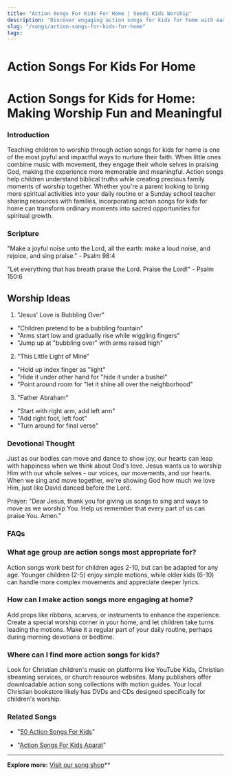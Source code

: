 ```yaml
---
title: "Action Songs For Kids For Home | Seeds Kids Worship"
description: "Discover engaging action songs for kids for home with easy motions and biblical lessons. Perfect for children's worship, Sunday school, and family devotions."
slug: "/songs/action-songs-for-kids-for-home"
tags:
---
```


# Action Songs For Kids For Home

# Action Songs for Kids for Home: Making Worship Fun and Meaningful

### Introduction
Teaching children to worship through action songs for kids for home is one of the most joyful and impactful ways to nurture their faith. When little ones combine music with movement, they engage their whole selves in praising God, making the experience more memorable and meaningful. Action songs help children understand biblical truths while creating precious family moments of worship together. Whether you're a parent looking to bring more spiritual activities into your daily routine or a Sunday school teacher sharing resources with families, incorporating action songs for kids for home can transform ordinary moments into sacred opportunities for spiritual growth.

### Scripture
"Make a joyful noise unto the Lord, all the earth: make a loud noise, and rejoice, and sing praise." - Psalm 98:4

"Let everything that has breath praise the Lord. Praise the Lord!" - Psalm 150:6

## Worship Ideas
1. "Jesus' Love is Bubbling Over"
- "Children pretend to be a bubbling fountain"
- "Arms start low and gradually rise while wiggling fingers"
- "Jump up at "bubbling over" with arms raised high"

2. "This Little Light of Mine"
- "Hold up index finger as "light"
- "Hide it under other hand for "hide it under a bushel"
- "Point around room for "let it shine all over the neighborhood"

3. "Father Abraham"
- "Start with right arm, add left arm"
- "Add right foot, left foot"
- "Turn around for final verse"

### Devotional Thought
Just as our bodies can move and dance to show joy, our hearts can leap with happiness when we think about God's love. Jesus wants us to worship Him with our whole selves - our voices, our movements, and our hearts. When we sing and move together, we're showing God how much we love Him, just like David danced before the Lord.

Prayer: "Dear Jesus, thank you for giving us songs to sing and ways to move as we worship You. Help us remember that every part of us can praise You. Amen."

### FAQs

### What age group are action songs most appropriate for?
Action songs work best for children ages 2-10, but can be adapted for any age. Younger children (2-5) enjoy simple motions, while older kids (6-10) can handle more complex movements and appreciate deeper lyrics.

### How can I make action songs more engaging at home?
Add props like ribbons, scarves, or instruments to enhance the experience. Create a special worship corner in your home, and let children take turns leading the motions. Make it a regular part of your daily routine, perhaps during morning devotions or bedtime.

### Where can I find more action songs for kids?
Look for Christian children's music on platforms like YouTube Kids, Christian streaming services, or church resource websites. Many publishers offer downloadable action song collections with motion guides. Your local Christian bookstore likely has DVDs and CDs designed specifically for children's worship.

### Related Songs

- "[50 Action Songs For Kids](/songs/50-action-songs-for-kids/)"

- "[Action Songs For Kids Aparat](/songs/action-songs-for-kids-aparat/)"

---

**Explore more:** [Visit our song shop](https://seedskidsworship.com/shop)**

<!-- Schema Markup -->
<script type="application/ld+json">
{
  "@context": "https://schema.org",
  "@type": "MusicRecording",
  "name": "Action Songs For Kids For Home",
  "byArtist": {
    "@type": "MusicGroup",
    "name": "Seeds Kids Worship"
  },
  "isFamilyFriendly": true,
  "url": "https://seedskidsworship.com/songs/action-songs-for-kids-for-home/"
}
</script>